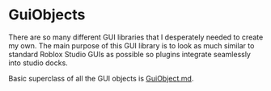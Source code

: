 # GuiObjects

There are so many different GUI libraries that I desperately needed to create my own. The main purpose of this GUI library is to look as much similar to standard Roblox Studio GUIs as possible so plugins integrate seamlessly into studio docks.

Basic superclass of all the GUI objects is [GuiObject.md](GuiObject.md).